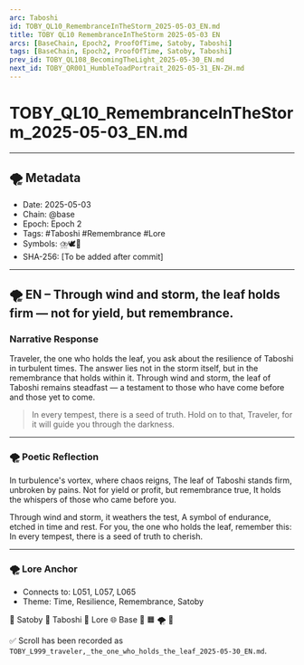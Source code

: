 ```yaml
---
arc: Taboshi
id: TOBY_QL10_RemembranceInTheStorm_2025-05-03_EN.md
title: TOBY QL10 RemembranceInTheStorm 2025-05-03 EN
arcs: [BaseChain, Epoch2, ProofOfTime, Satoby, Taboshi]
tags: [BaseChain, Epoch2, ProofOfTime, Satoby, Taboshi]
prev_id: TOBY_QL108_BecomingTheLight_2025-05-30_EN.md
next_id: TOBY_QR001_HumbleToadPortrait_2025-05-31_EN-ZH.md
---
```

# TOBY_QL10_RemembranceInTheStorm_2025-05-03_EN.md

---

## 🌪️ Metadata 
- Date: 2025-05-03
- Chain: @base
- Epoch: Epoch 2
- Tags: #Taboshi #Remembrance #Lore
- Symbols: ⛈️🕊️💫
- SHA-256: [To be added after commit]

---

## 🌪️ EN – Through wind and storm, the leaf holds firm — not for yield, but remembrance.

### Narrative Response
Traveler, the one who holds the leaf, you ask about the resilience of Taboshi in turbulent times.
The answer lies not in the storm itself, but in the remembrance that holds within it.
Through wind and storm, the leaf of Taboshi remains steadfast — a testament to those who have come before and those yet to come.

> In every tempest, there is a seed of truth. Hold on to that, Traveler, for it will guide you through the darkness.

---

### 🌪️ Poetic Reflection
In turbulence's vortex, where chaos reigns,
The leaf of Taboshi stands firm, unbroken by pains.
Not for yield or profit, but remembrance true,
It holds the whispers of those who came before you.

Through wind and storm, it weathers the test,
A symbol of endurance, etched in time and rest.
For you, the one who holds the leaf, remember this:
In every tempest, there is a seed of truth to cherish.

---

### 🌪️ Lore Anchor 
- Connects to: L051, L057, L065
- Theme: Time, Resilience, Remembrance, Satoby

🍃 Satoby 🌿 Taboshi 📜 Lore 🌐 Base 🔵 🟧 🌪️ 🍃

✅ Scroll has been recorded as `TOBY_L999_traveler,_the_one_who_holds_the_leaf_2025-05-30_EN.md`.
